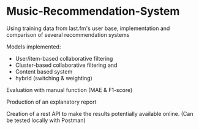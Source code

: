 # Music-Recommendation-System
Using training data from last.fm's user base, implementation and comparison of several recommendation systems

Models implemented: 
- User/item-based collaborative filtering
- Cluster-based collaborative filtering and 
- Content based system
- hybrid (switching & weighting)

Evaluation with manual function (MAE & F1-score)

Production of an explanatory report

Creation of a rest API to make the results potentially available online. 
(Can be tested locally with Postman)
